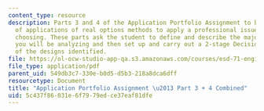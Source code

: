 ```yaml
---
content_type: resource
description: Parts 3 and 4 of the Application Portfolio Assignment to build a suite
  of applications of real options methods to apply a professional issue of your own
  choosing. These parts ask the student to define and describe the major system concepts
  you will be analyzing and then set up and carry out a 2-stage Decision Analysis
  of the designs identified.
file: https://ol-ocw-studio-app-qa.s3.amazonaws.com/courses/esd-71-engineering-systems-analysis-for-design-fall-2008/5c437f86031e6f7979edce37eaf81dfe_ap_assn3_4.pdf
file_type: application/pdf
parent_uid: 549db3c7-330e-b0d5-d5b3-218a8dca6dff
resourcetype: Document
title: "Application Portfolio Assignment \u2013 Part 3 + 4 Combined"
uid: 5c437f86-031e-6f79-79ed-ce37eaf81dfe
---
```

